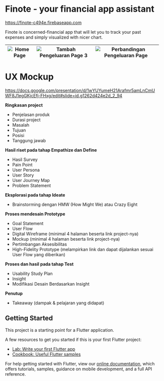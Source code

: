# Finote - your financial app assistant

https://finote-c494e.firebaseapp.com

Finote is concerned-financial app that will let you to track your past expenses and simply visualized with nicer chart.

|![Home Page](https://user-images.githubusercontent.com/40289741/165458313-bb174778-f37e-4fa2-ad94-3c9ac344d6f9.png)|![Tambah Pengeluaran Page 3](https://user-images.githubusercontent.com/40289741/165458447-7c266cc5-de1e-4440-95d0-62f7aea656b1.png) |![Perbandingan Pengeluaran Page](https://user-images.githubusercontent.com/40289741/165458455-edfa14a3-cf57-4744-ad6a-73d5dbe3cfac.png)                         |
|----------------|-------------------------------|-----------------------------|


# UX Mockup


https://docs.google.com/presentation/d/1wYUYumeH21Arafmr5amLnCmUWF8J1egGKjcEfj-FHxg/edit#slide=id.g1262d424e2d_2_94 


**Ringkasan project**
- Penjelasan produk
- Durasi project
- Masalah
- Tujuan
- Posisi
- Tanggung jawab


**Hasil riset pada tahap Empathize dan Define**
- Hasil Survey
- Pain Point
- User Persona
- User Story
- User Journey Map
- Problem Statement


**Eksplorasi pada tahap Ideate**
- Brainstorming dengan HMW (How Might We) atau Crazy Eight


**Proses mendesain Prototype**
- Goal Statement
- User Flow
- Digital Wireframe (minimal 4 halaman beserta link project-nya)
- Mockup (minimal 4 halaman beserta link project-nya)
- Pertimbangan Aksesibilitas 
- High-Fidelity Prototype (melampirkan link dan dapat dijalankan sesuai User Flow yang diberikan)


**Proses dan hasil pada tahap Test**
- Usability Study Plan
- Insight
- Modifikasi Desain Berdasarkan Insight


**Penutup**
- Takeaway (dampak & pelajaran yang didapat)


## Getting Started

This project is a starting point for a Flutter application.

A few resources to get you started if this is your first Flutter project:

- [Lab: Write your first Flutter app](https://flutter.dev/docs/get-started/codelab)
- [Cookbook: Useful Flutter samples](https://flutter.dev/docs/cookbook)

For help getting started with Flutter, view our
[online documentation](https://flutter.dev/docs), which offers tutorials,
samples, guidance on mobile development, and a full API reference.
